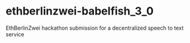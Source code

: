# ethberlinzwei-babelfish_3_0
EthBerlinZwei hackathon submission for a decentralized speech to text service
